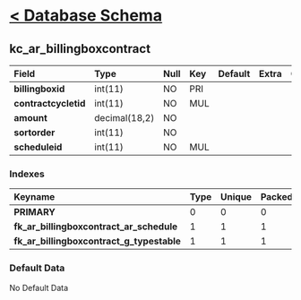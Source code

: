 # [< Database Schema](DatabaseSchema.md) #

## kc\_ar\_billingboxcontract ##
| **Field** | Type | Null | Key | Default | Extra | Comment |
|:----------|:-----|:-----|:----|:--------|:------|:--------|
| **billingboxid** | int(11) | NO   | PRI |         |       |         |
| **contractcycletid** | int(11) | NO   | MUL |         |       |         |
| **amount** | decimal(18,2) | NO   |     |         |       |         |
| **sortorder** | int(11) | NO   |     |         |       |         |
| **scheduleid** | int(11) | NO   | MUL |         |       |         |


### Indexes ###
| **Keyname** | Type | Unique | Packed | Column | Seq | Cardinality | Collation | Null | Comment |
|:------------|:-----|:-------|:-------|:-------|:----|:------------|:----------|:-----|:--------|
| **PRIMARY** | 0    | 0      | 0      | billingboxid | 1   | 0           | A         | 0    | 0       |
| **fk\_ar\_billingboxcontract\_ar\_schedule** | 1    | 1      | 1      | scheduleid | 1   |             | A         | 1    | 1       |
| **fk\_ar\_billingboxcontract\_g\_typestable** | 1    | 1      | 1      | contractcycletid | 1   |             | A         | 1    | 1       |


### Default Data ###
No Default Data